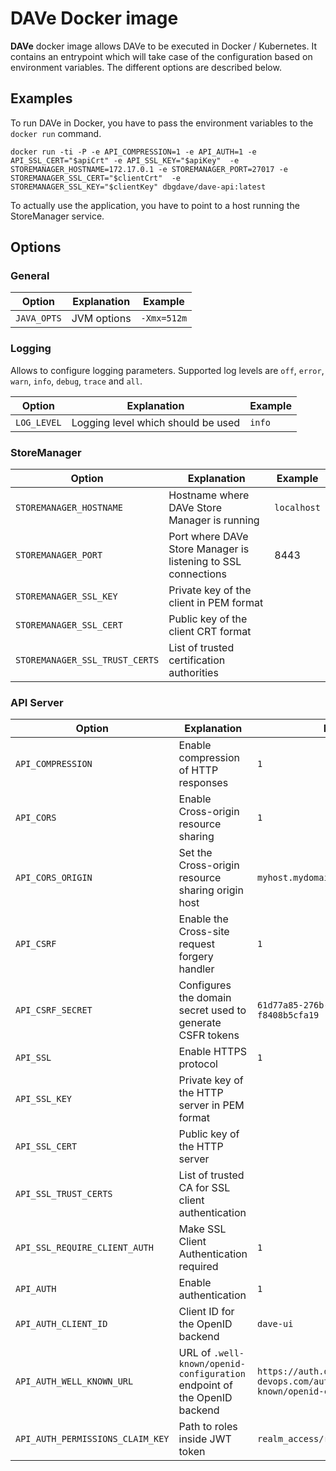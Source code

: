 # DAVe Docker image

**DAVe** docker image allows DAVe to be executed in Docker / Kubernetes. It contains an entrypoint which will take case of the configuration based on environment variables. The different options are described below.

## Examples

To run DAVe in Docker, you have to pass the environment variables to the `docker run` command.

`docker run -ti -P -e API_COMPRESSION=1 -e API_AUTH=1 -e API_SSL_CERT="$apiCrt" -e API_SSL_KEY="$apiKey" 
-e STOREMANAGER_HOSTNAME=172.17.0.1 -e STOREMANAGER_PORT=27017 -e STOREMANAGER_SSL_CERT="$clientCrt" 
-e STOREMANAGER_SSL_KEY="$clientKey" dbgdave/dave-api:latest`

To actually use the application, you have to point to a host running the StoreManager service.

## Options

### General

| Option | Explanation | Example |
|--------|-------------|---------|
| `JAVA_OPTS` | JVM options | `-Xmx=512m` |


### Logging

Allows to configure logging parameters. Supported log levels are `off`, `error`, `warn`, `info`, `debug`, `trace` and `all`.

| Option | Explanation | Example |
|--------|-------------|---------|
| `LOG_LEVEL` | Logging level which should be used | `info` |


### StoreManager

| Option | Explanation | Example |
|--------|-------------|---------|
| `STOREMANAGER_HOSTNAME` | Hostname where DAVe Store Manager is running | `localhost` |
| `STOREMANAGER_PORT` | Port where DAVe Store Manager is listening to SSL connections | 8443 |
| `STOREMANAGER_SSL_KEY` | Private key of the client in PEM format | |
| `STOREMANAGER_SSL_CERT` | Public key of the client CRT format | |
| `STOREMANAGER_SSL_TRUST_CERTS` | List of trusted certification authorities | |


### API Server

| Option | Explanation | Example |
|--------|-------------|---------|
| `API_COMPRESSION` | Enable compression of HTTP responses | `1` |
| `API_CORS` | Enable Cross-origin resource sharing | `1` |
| `API_CORS_ORIGIN` | Set the Cross-origin resource sharing origin host | `myhost.mydomain.tld` |
| `API_CSRF` | Enable the Cross-site request forgery handler | `1` |
| `API_CSRF_SECRET` | Configures the domain secret used to generate CSFR tokens | `61d77a85-276b-476a-8810-f8408b5cfa19` |
| `API_SSL` | Enable HTTPS protocol | `1`|
| `API_SSL_KEY` | Private key of the HTTP server in PEM format | |
| `API_SSL_CERT` | Public key of the HTTP server | |
| `API_SSL_TRUST_CERTS` | List of trusted CA for SSL client authentication | |
| `API_SSL_REQUIRE_CLIENT_AUTH` | Make SSL Client Authentication required | `1` |
| `API_AUTH` | Enable authentication | `1` |
| `API_AUTH_CLIENT_ID` | Client ID for the OpenID backend| `dave-ui` |
| `API_AUTH_WELL_KNOWN_URL` | URL of `.well-known/openid-configuration` endpoint of the OpenID backend | `https://auth.dave.dbg-devops.com/auth/realms/DAVe/.well-known/openid-configuration` |
| `API_AUTH_PERMISSIONS_CLAIM_KEY` | Path to roles inside JWT token | `realm_access/roles` |
